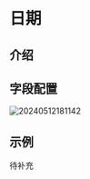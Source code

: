 # 日期

## 介绍

## 字段配置

![20240512181142](https://static-docs.nocobase.com/20240512181142.png)

## 示例

待补充
